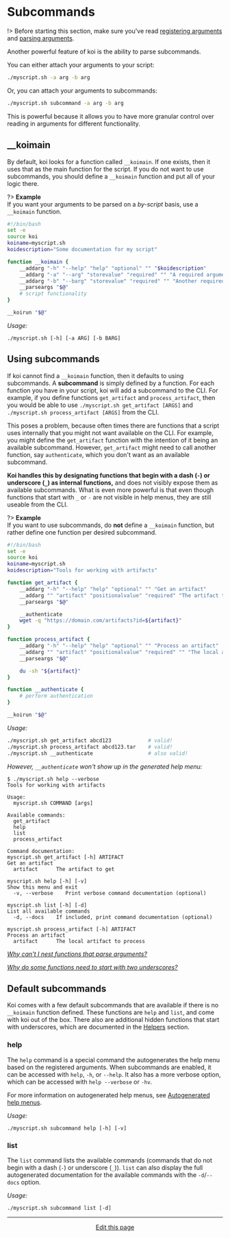 # Subcommands
!> Before starting this section, make sure you've read [registering arguments](/registering_arguments) and [parsing arguments](/parsing_arguments).

Another powerful feature of koi is the ability to parse subcommands.

You can either attach your arguments to your script:
```bash
./myscript.sh -a arg -b arg
```

Or, you can attach your arguments to subcommands:
```bash
./myscript.sh subcommand -a arg -b arg
```

This is powerful because it allows you to have more granular control over reading in arguments for different functionality.

## __koimain

By default, koi looks for a function called `__koimain`. If one exists, then it uses that as the main function for the script. If you do not want to use subcommands, you should define a `__koimain` function and put all of your logic there.

?> **Example**<br>If you want your arguments to be parsed on a _by-script_ basis, use a `__koimain` function.
```bash
#!/bin/bash
set -e
source koi
koiname=myscript.sh
koidescription="Some documentation for my script"

function __koimain {
	__addarg "-h" "--help" "help" "optional" "" "$koidescription"
	__addarg "-a" "--arg" "storevalue" "required" "" "A required argument"
	__addarg "-b" "--barg" "storevalue" "required" "" "Another required argument"
	__parseargs "$@"
	# script functionality
}

__koirun "$@"
```
_Usage:_
```
./myscript.sh [-h] [-a ARG] [-b BARG]
```

## Using subcommands
If koi cannot find a `__koimain` function, then it defaults to using subcommands. A **subcommand** is simply defined by a function. For each function you have in your script, koi will add a subcommand to the CLI. For example, if you define functions `get_artifact` and `process_artifact`, then you would be able to use `./myscript.sh get_artifact [ARGS]` and `./myscript.sh process_artifact [ARGS]` from the CLI.

This poses a problem, because often times there are functions that a script uses internally that you might not want available on the CLI. For example, you might define the `get_artifact` function with the intention of it being an available subcommand. However, `get_artifact` might need to call another function, say `authenticate`, which you don't want as an available subcommand.

**Koi handles this by designating functions that begin with a dash (`-`) or underscore (`_`) as internal functions,** and does not visibly expose them as available subcommands. What is even more powerful is that even though functions that start with `_` or `-` are not visible in help menus, they are still useable from the CLI.

?> **Example**<br>If you want to use subcommands, do **not** define a `__koimain` function, but rather define one function per desired subcommand.
```bash
#!/bin/bash
set -e
source koi
koiname=myscript.sh
koidescription="Tools for working with artifacts"

function get_artifact {
	__addarg "-h" "--help" "help" "optional" "" "Get an artifact"
	__addarg "" "artifact" "positionalvalue" "required" "The artifact to get"
	__parseargs "$@"

	__authenticate
	wget -q "https://domain.com/artifacts?id=${artifact}"
}

function process_artifact {
	__addarg "-h" "--help" "help" "optional" "" "Process an artifact"
	__addarg "" "artifact" "positionalvalue" "required" "" "The local artifact to process" "__verifyfile"
	__parseargs "$@"

	du -sh "${artifact}"
}

function __authenticate {
	# perform authentication
}

__koirun "$@"
```
_Usage:_
```bash
./myscript.sh get_artifact abcd123            # valid!
./myscript.sh process_artifact abcd123.tar    # valid!
./myscript.sh __authenticate                  # also valid!
```
_However, `__authenticate` won't show up in the generated help menu:_
```
$ ./myscript.sh help --verbose
Tools for working with artifacts

Usage:
  myscript.sh COMMAND [args]

Available commands:
  get_artifact
  help
  list
  process_artifact

Command documentation:
myscript.sh get_artifact [-h] ARTIFACT 
Get an artifact
  artifact      The artifact to get 

myscript.sh help [-h] [-v] 
Show this menu and exit
  -v, --verbose    Print verbose command documentation (optional) 

myscript.sh list [-h] [-d] 
List all available commands
  -d, --docs    If included, print command documentation (optional) 

myscript.sh process_artifact [-h] ARTIFACT 
Process an artifact
  artifact      The local artifact to process 

```

*[Why can't I nest functions that parse arguments?](/faq?id=why-can39t-i-nest-functions-that-parse-arguments)*

*[Why do some functions need to start with two underscores?](/faq?id=why-do-some-functions-need-to-start-with-two-underscores)*

## Default subcommands
Koi comes with a few default subcommands that are available if there is no `__koimain` function defined. These functions are `help` and `list`, and come with koi out of the box. There also are additional hidden functions that start with underscores, which are documented in the [Helpers](/helpers) section.

### help
The `help` command is a special command the autogenerates the help menu based on the registered arguments. When subcommands are enabled, it can be accessed with `help`, `-h`, or `--help`. It also has a more verbose option, which can be accessed with `help --verbose` or `-hv`.

For more information on autogenerated help menus, see [Autogenerated help menus](/autogenerated_help_menus).

_Usage:_
```
./myscript.sh subcommand help [-h] [-v]
```

### list
The `list` command lists the available commands (commands that do not begin with a dash (`-`) or underscore (`_`)). `list` can also display the full autogenerated documentation for the available commands with the `-d`/`--docs` option.

_Usage:_
```
./myscript.sh subcommand list [-d]
```

<hr>
<div style="text-align:center">
	<a class="edit-link" href="https://github.com/wcarhart/docs/blob/master/docs/koi/subcommands.md" target="_blank"><i class="fas fa-edit"></i> Edit this page</a>
</div>